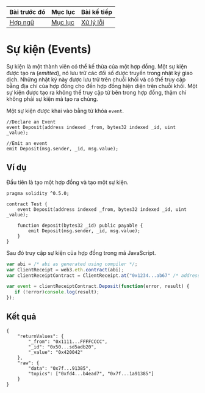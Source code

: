 |Bài trước đó|Mục lục|Bài kế tiếp|
|---|---|---|
|[Hợp ngữ](37_Assembly.md)|[Mục lục](README.md)|[Xử lý lỗi](39_ErrorHandling.md)|

# Sự kiện (Events)

Sự kiện là một thành viên có thể kế thừa của một hợp đồng. Một sự kiện được tạo ra (*emitted*), nó lưu trữ các đối số được truyền trong nhật ký giao dịch. Những nhật ký này được lưu trữ trên chuỗi khối và có thể truy cập bằng địa chỉ của hợp đồng cho đến hợp đồng hiện diện trên chuỗi khối. Một sự kiện được tạo ra không thể truy cập từ bên trong hợp đồng, thậm chí không phải sự kiện mà tạo ra chúng.

Một sự kiện được khai vào bằng từ khóa `event`.

```solidity
//Declare an Event
event Deposit(address indexed _from, bytes32 indexed _id, uint _value);

//Emit an event
emit Deposit(msg.sender, _id, msg.value);
```

## Ví dụ

Đầu tiên là tạo một hợp đồng và tạo một sự kiện.

```solidity
pragma solidity ^0.5.0;

contract Test {
    event Deposit(address indexed _from, bytes32 indexed _id, uint _value);

    function deposit(bytes32 _id) public payable {
        emit Deposit(msg.sender, _id, msg.value);
    }
}
```

Sau đó truy cập sự kiện của hợp đồng trong mã JavaScript.

```javascript
var abi = /* abi as generated using compiler */;
var ClientReceipt = web3.eth.contract(abi);
var clientReceiptContract = ClientReceipt.at("0x1234...ab67" /* address */);

var event = clientReceiptContract.Deposit(function(error, result) {
   if (!error)console.log(result);
});
```

## Kết quả

```
{
    "returnValues": {
        "_from": "0x1111...FFFFCCCC",
        "_id": "0x50...sd5adb20",
        "_value": "0x420042"
    },
    "raw": {
        "data": "0x7f...91385",
        "topics": ["0xfd4...b4ead7", "0x7f...1a91385"]
    }
}
```
